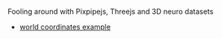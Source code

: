 Fooling around with Pixpipejs, Threejs and 3D neuro datasets

- [world coordinates example](jonathanlurie.github.io/SliceOfShader/world.html)